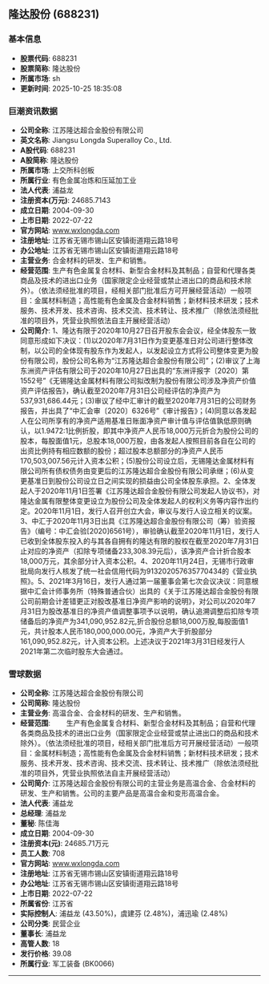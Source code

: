 ## 隆达股份 (688231)

### 基本信息

- **股票代码**: 688231
- **股票简称**: 隆达股份
- **所属市场**: sh
- **更新时间**: 2025-10-25 18:35:08

### 巨潮资讯数据

- **公司全称**: 江苏隆达超合金股份有限公司
- **英文名称**: Jiangsu Longda Superalloy Co., Ltd.
- **A股代码**: 688231
- **A股简称**: 隆达股份
- **所属市场**: 上交所科创板
- **所属行业**: 有色金属冶炼和压延加工业
- **法人代表**: 浦益龙
- **注册资本(万元)**: 24685.7143
- **成立日期**: 2004-09-30
- **上市日期**: 2022-07-22
- **官方网站**: www.wxlongda.com
- **注册地址**: 江苏省无锡市锡山区安镇街道翔云路18号
- **办公地址**: 江苏省无锡市锡山区安镇街道翔云路18号
- **主营业务**: 合金材料的研发、生产和销售。
- **经营范围**: 生产有色金属复合材料、新型合金材料及其制品；自营和代理各类商品及技术的进出口业务（国家限定企业经营或禁止进出口的商品和技术除外）。（依法须经批准的项目，经相关部门批准后方可开展经营活动）一般项目：金属材料制造；高性能有色金属及合金材料销售；新材料技术研发；技术服务、技术开发、技术咨询、技术交流、技术转让、技术推广（除依法须经批准的项目外，凭营业执照依法自主开展经营活动）
- **公司简介**: 1、隆达有限于2020年10月27日召开股东会会议，经全体股东一致同意形成如下决议：(1)以2020年7月31日作为变更基准日对公司进行整体改制，以公司的全体现有股东作为发起人，以发起设立方式将公司整体变更为股份有限公司，股份公司名称为“江苏隆达超合金股份有限公司”；(2)审议了上海东洲资产评估有限公司于2020年10月27日出具的“东洲评报字〔2020〕第1552号”《无锡隆达金属材料有限公司拟改制为股份有限公司涉及净资产价值资产评估报告》，确认截至2020年7月31日公司经评估的净资产为537,931,686.44元；(3)审议了经中汇审计的截至2020年7月31日的公司财务报告，并出具了“中汇会审〔2020〕6326号”《审计报告》；(4)同意以各发起人在公司所享有的净资产适用基准日账面净资产审计值与评估值孰低原则确认，以1.9472:1比例折股，即其中净资产人民币18,000万元折合为股份公司的股本，每股面值1元，总股本18,000万股，由各发起人按照目前各自在公司的出资比例持有相应数额的股份；超过股本总额部分的净资产人民币170,503,007.56元计入资本公积；(5)股份公司设立后，无锡隆达金属材料有限公司所有债权债务由变更后的江苏隆达超合金股份有限公司承继；(6)从变更基准日到股份公司设立日之间实现的损益由公司全体股东承担。2、全体发起人于2020年11月1日签署《江苏隆达超合金股份有限公司发起人协议书》，对隆达金属有限整体变更设立为股份公司及全体发起人的权利义务等内容作出约定。2020年11月1日，发行人召开创立大会，审议与发行人设立相关的议案。3、中汇于2020年11月3日出具《江苏隆达超合金股份有限公司（筹）验资报告》（编号：中汇会验[2020]6561号），审验确认截至2020年11月1日，发行人已收到全体股东投入的与其各自拥有的隆达有限的股权在截至2020年7月31日止对应的净资产（扣除专项储备233,308.39元后），该净资产合计折合股本18,000万元，其余部分计入资本公积。4、2020年11月24日，无锡市行政审批局向发行人核发了统一社会信用代码为913202057635770434的《营业执照》。5、2021年3月16日，发行人通过第一届董事会第七次会议决议：同意根据中汇会计师事务所（特殊普通合伙）出具的《关于江苏隆达超合金股份有限公司前期会计差错更正对股改基准日净资产影响的说明》，对公司以2020年7月31日为股改基准日的净资产值调整事项予以说明，确认追溯调整后扣除专项储备后的净资产为341,090,952.82元,折合股份总额18,000万股,每股面值1元，共计股本人民币180,000,000.00元，净资产大于折股部分161,090,952.82元，计入资本公积。上述决议于2021年3月31日经发行人2021年第二次临时股东大会通过。

### 雪球数据

- **公司全称**: 江苏隆达超合金股份有限公司
- **公司简称**: 隆达股份
- **主营业务**: 高温合金、合金材料的研发、生产和销售。
- **经营范围**: 　　生产有色金属复合材料、新型合金材料及其制品；自营和代理各类商品及技术的进出口业务（国家限定企业经营或禁止进出口的商品和技术除外）。（依法须经批准的项目，经相关部门批准后方可开展经营活动）一般项目：金属材料制造；高性能有色金属及合金材料销售；新材料技术研发；技术服务、技术开发、技术咨询、技术交流、技术转让、技术推广（除依法须经批准的项目外，凭营业执照依法自主开展经营活动）
- **公司简介**: 江苏隆达超合金股份有限公司的主营业务是高温合金、合金材料的研发、生产和销售。公司的主要产品是高温合金和变形高温合金。
- **法人代表**: 浦益龙
- **总经理**: 浦益龙
- **董秘**: 陈佳海
- **成立日期**: 2004-09-30
- **注册资本(元)**: 24685.71万元
- **员工人数**: 708
- **官方网站**: www.wxlongda.com
- **注册地址**: 江苏省无锡市锡山区安镇街道翔云路18号
- **办公地址**: 江苏省无锡市锡山区安镇街道翔云路18号
- **上市日期**: 2022-07-22
- **所属省份**: 江苏省
- **实际控制人**: 浦益龙 (43.50%)，虞建芬 (2.48%)，浦迅瑜 (2.48%)
- **公司分类**: 民营企业
- **董事长**: 浦益龙
- **高管人数**: 18
- **发行价格**: 39.08
- **所属行业**: 军工装备 (BK0066)

---